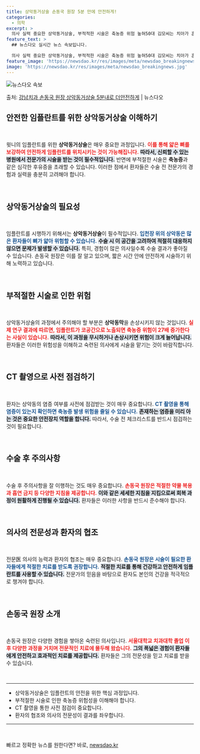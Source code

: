 ```yaml
---
title: 상악동거상술 손동국 원장 5분 만에 안전하게!
categories:
  - 의학
excerpt: >
  의사 실력 중요한 상악동거상술, 부적적한 시술은 축농증 위험 높혀50대 김모씨는 치아가 흔들리고 통증이 심해…
feature_text: >
  ## 뉴스다오 실시간 뉴스 속보입니다.

  의사 실력 중요한 상악동거상술, 부적적한 시술은 축농증 위험 높혀50대 김모씨는 치아가 흔들리고 통증이 심해…
feature_image: 'https://newsdao.kr/res/images/meta/newsdao_breakingnews.jpg'
image: 'https://newsdao.kr/res/images/meta/newsdao_breakingnews.jpg'
---
```


![뉴스다오 속보](https://newsdao.kr/res/images/meta/newsdao_breakingnews.jpg)

<p>출처: <a href="https://newsdao.kr/3383" rel="dofollow">강남치과 손동국 원장 상악동거상술 5분내로 더안전하게</a> | 뉴스다오</p>

<h2 data-ke-size="size26">안전한 임플란트를 위한 상악동거상술 이해하기</h2>

<p data-ke-size="size16">&nbsp;</p> 
윗니의 임플란트를 위한 <b>상악동거상술</b>은 매우 중요한 과정입니다. <b><span style="color: #ee2323;">이를 통해 얇은 뼈를 보강하여 안전하게 임플란트를 위치시키는 것이 가능해집니다.</span></b> <b><span style="background-color: #21538527;">따라서, 신뢰할 수 있는 병원에서 전문가의 시술을 받는 것이 필수적입니다.</span></b> 반면에 부적절한 시술은 <b>축농증</b>과 같은 심각한 후유증을 초래할 수 있습니다. 이러한 점에서 환자들은 수술 전 전문가의 경험과 실력을 충분히 고려해야 합니다.

<p data-ke-size="size16">&nbsp;</p> 
<h2 data-ke-size="size26">상악동거상술의 필요성</h2>

<p data-ke-size="size16">&nbsp;</p>
임플란트를 시행하기 위해서는 <b>상악동거상술</b>이 필수적입니다. <b><span style="color: #1a5490;">입천장 위의 상악동은 많은 환자들이 뼈가 얇아 위험할 수 있습니다.</span></b> <b><span style="background-color: #21538527;">수술 시 이 공간을 고려하여 적절히 대응하지 않으면 문제가 발생할 수 있습니다.</span></b> 특히, 경험이 많은 의사일수록 수술 결과가 좋아질 수 있습니다. 손동국 원장은 이를 잘 알고 있으며, 짧은 시간 안에 안전하게 시술하기 위해 노력하고 있습니다.

<p data-ke-size="size16">&nbsp;</p> 
<h2 data-ke-size="size26">부적절한 시술로 인한 위험</h2>

<p data-ke-size="size16">&nbsp;</p>
상악동거상술의 과정에서 주의해야 할 부분은 <b>상악동막</b>을 손상시키지 않는 것입니다. <b><span style="color: #ee2323;">실제 연구 결과에 따르면, 임플란트가 코공간으로 노출되면 축농증 위험이 27배 증가한다는 사실이 있습니다.</span></b> <b><span style="background-color: #21538527;">따라서, 이 과정을 무시하거나 손상시키면 위험이 크게 늘어납니다.</span></b> 환자들은 이러한 위험성을 이해하고 숙련된 의사에게 시술을 맡기는 것이 바람직합니다.

<p data-ke-size="size16">&nbsp;</p> 
<h2 data-ke-size="size26">CT 촬영으로 사전 점검하기</h2>

<p data-ke-size="size16">&nbsp;</p>
환자는 상악동의 염증 여부를 사전에 점검받는 것이 매우 중요합니다. <b><span style="color: #1a5490;">CT 촬영을 통해 염증이 있는지 확인하면 축농증 발생 위험을 줄일 수 있습니다.</span></b> <b><span style="background-color: #21538527;">존재하는 염증을 미리 아는 것은 중요한 안전장치 역할을 합니다.</span></b> 따라서, 수술 전 체크리스트를 반드시 점검하는 것이 필요합니다.

<p data-ke-size="size16">&nbsp;</p> 
<h2 data-ke-size="size26">수술 후 주의사항</h2>

<p data-ke-size="size16">&nbsp;</p>
수술 후 주의사항을 잘 이행하는 것도 매우 중요합니다. <b><span style="color: #ee2323;">손동국 원장은 적절한 약물 복용과 흡연 금지 등 다양한 지침을 제공합니다.</span></b> <b><span style="background-color: #21538527;">이와 같은 세세한 지침을 지킴으로써 회복 과정이 원활하게 진행될 수 있습니다.</span></b> 환자들은 이러한 사항을 반드시 준수해야 합니다.

<p data-ke-size="size16">&nbsp;</p> 
<h2 data-ke-size="size26">의사의 전문성과 환자의 협조</h2>

<p data-ke-size="size16">&nbsp;</p>
전문医 의사의 능력과 환자의 협조는 매우 중요합니다. <b><span style="color: #1a5490;">손동국 원장은 시술이 필요한 환자들에게 적절한 치료를 받도록 권장합니다.</span></b> <b><span style="background-color: #21538527;">적절한 치료를 통해 건강하고 안전하게 임플란트를 사용할 수 있습니다.</span></b> 전문가의 믿음을 바탕으로 환자도 본인의 건강을 적극적으로 챙겨야 합니다.

<p data-ke-size="size16">&nbsp;</p> 
<h2 data-ke-size="size26">손동국 원장 소개</h2>

<p data-ke-size="size16">&nbsp;</p>
손동국 원장은 다양한 경험을 쌓아온 숙련된 의사입니다. <b><span style="color: #ee2323;">서울대학교 치과대학 졸업 이후 다양한 과정을 거치며 전문적인 치료에 몰두해 왔습니다.</span></b> <b><span style="background-color: #21538527;">그의 폭넓은 경험이 환자들에게 안전하고 효과적인 치료를 제공합니다.</span></b> <b></b> 환자들은 그의 전문성을 믿고 치료를 받을 수 있습니다.

<p data-ke-size="size16">&nbsp;</p> 
<hr>
<ul>
    <li>상악동거상술은 임플란트의 안전을 위한 핵심 과정입니다.</li>
    <li>부적절한 시술로 인한 축농증 위험성을 이해해야 합니다.</li>
    <li>CT 촬영을 통한 사전 점검이 중요합니다.</li>
    <li>환자의 협조와 의사의 전문성이 결과를 좌우합니다.</li>
</ul>
<hr>
<p data-ke-size="size16">&nbsp;</p> 

빠르고 정확한 뉴스를 원한다면? 바로, <a href="https://newsdao.kr" rel="dofollow">newsdao.kr</a>



